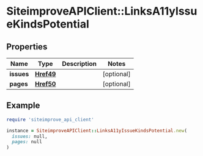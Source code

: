 # SiteimproveAPIClient::LinksA11yIssueKindsPotential

## Properties

| Name | Type | Description | Notes |
| ---- | ---- | ----------- | ----- |
| **issues** | [**Href49**](Href49.md) |  | [optional] |
| **pages** | [**Href50**](Href50.md) |  | [optional] |

## Example

```ruby
require 'siteimprove_api_client'

instance = SiteimproveAPIClient::LinksA11yIssueKindsPotential.new(
  issues: null,
  pages: null
)
```

